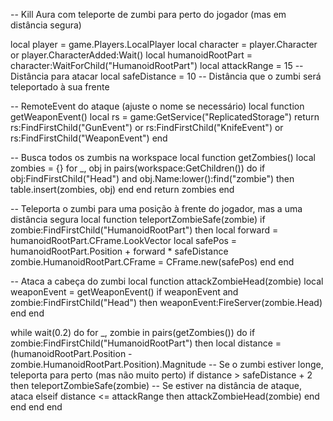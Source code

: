 -- Kill Aura com teleporte de zumbi para perto do jogador (mas em distância segura)

local player = game.Players.LocalPlayer
local character = player.Character or player.CharacterAdded:Wait()
local humanoidRootPart = character:WaitForChild("HumanoidRootPart")
local attackRange = 15      -- Distância para atacar
local safeDistance = 10     -- Distância que o zumbi será teleportado à sua frente

-- RemoteEvent do ataque (ajuste o nome se necessário)
local function getWeaponEvent()
    local rs = game:GetService("ReplicatedStorage")
    return rs:FindFirstChild("GunEvent") or rs:FindFirstChild("KnifeEvent") or rs:FindFirstChild("WeaponEvent")
end

-- Busca todos os zumbis na workspace
local function getZombies()
    local zombies = {}
    for _, obj in pairs(workspace:GetChildren()) do
        if obj:FindFirstChild("Head") and obj.Name:lower():find("zombie") then
            table.insert(zombies, obj)
        end
    end
    return zombies
end

-- Teleporta o zumbi para uma posição à frente do jogador, mas a uma distância segura
local function teleportZombieSafe(zombie)
    if zombie:FindFirstChild("HumanoidRootPart") then
        local forward = humanoidRootPart.CFrame.LookVector
        local safePos = humanoidRootPart.Position + forward * safeDistance
        zombie.HumanoidRootPart.CFrame = CFrame.new(safePos)
    end
end

-- Ataca a cabeça do zumbi
local function attackZombieHead(zombie)
    local weaponEvent = getWeaponEvent()
    if weaponEvent and zombie:FindFirstChild("Head") then
        weaponEvent:FireServer(zombie.Head)
    end
end

while wait(0.2) do
    for _, zombie in pairs(getZombies()) do
        if zombie:FindFirstChild("HumanoidRootPart") then
            local distance = (humanoidRootPart.Position - zombie.HumanoidRootPart.Position).Magnitude
            -- Se o zumbi estiver longe, teleporta para perto (mas não muito perto)
            if distance > safeDistance + 2 then
                teleportZombieSafe(zombie)
            -- Se estiver na distância de ataque, ataca
            elseif distance <= attackRange then
                attackZombieHead(zombie)
            end
        end
    end
end
